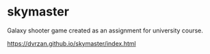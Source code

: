 # skymaster
Galaxy shooter game created as an assignment for university course.

https://dvrzan.github.io/skymaster/index.html
